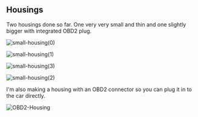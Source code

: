 ## Housings

Two housings done so far. One very very small and thin and one slightly bigger with integrated OBD2 plug.

![small-housing(0)](https://user-images.githubusercontent.com/32169384/138956886-f83ddebf-1960-4e5f-990a-a6d5ac4cba14.jpg)

![small-housing(1)](https://user-images.githubusercontent.com/32169384/138956907-5b824772-4a7d-4e6e-83ae-9dbffd630f16.jpg)

![small-housing(3)](https://user-images.githubusercontent.com/32169384/138956928-8b44a92c-3336-4f66-8bfb-3b2ae9432360.jpg)

![small-housing(2)](https://user-images.githubusercontent.com/32169384/138956945-97b0403a-e5a8-471f-bc6c-01ba239a281d.jpg)

I'm also making a housing with an OBD2 connector so you can plug it in to the car directly.  

![OBD2-Housing](https://user-images.githubusercontent.com/32169384/140081608-a48d3b9e-b23d-41fb-9799-9375ab30df4c.png)
